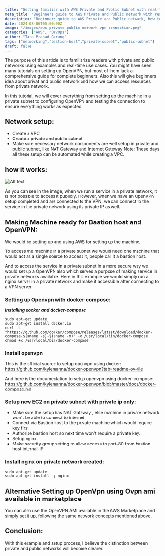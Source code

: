 ```yaml
---
title: "Getting familiar with AWS Private and Public Subnet with real-time projec (bastion host)"
meta_title: "Beginners guide to AWS Private and Public network with realtime practical examples."
description: "Beginners guide to AWS Private and Public network, how to access private network content with bastion host, learning with example"
date: 2024-08-06T05:00:00Z
image: "/images/aws-private-public-network-vpn-connection.png"
categories: ["AWS", "DevOps"]
author: "Tara Prasad Gurung"
tags: ["networking","bastion-host","private-subnet","public-subnet"]
draft: false
---
```


The purpose of this article is to familiarize readers with private and public networks using examples and real-time use cases.
You might have seen many tutorials on setting up OpenVPN, but most of them lack a comprehensive guide for complete beginners. Also this will give beginners idea about privat and public network and how we can access resources from private network.

In this tutorial, we will cover everything from setting up the machine in a private subnet to configuring OpenVPN and testing the connection to ensure everything works as expected.

## Network setup: 
- Create a VPC
- Create a private and public subnet
- Make sure necessary network components are well setup in private and public subnet, like NAT Gateway and Internet Gateway
Note: These days all these setup can be automated while creating a VPC.

## how it works:
![Alt text](aws-private-public-network-vpn-connection.png)

As you can see in the image, when we run a service in a private network, it is not possible to access it publicly. However, when we have an OpenVPN setup completed and are connected to the VPN, we can connect to the service in the private network using its private IP as well.


## Making Machine ready for Bastion host and OpenVPN:
We would be setting up and using AWS for setting up the machine. 

To access the machine in a private subnet we would need one machine that would act as a single source to access it, people call it a bastion host. 

And to access the service in a private subnet in a more secure way we would set up a OpenVPN also which serves a purpose of making service in private networks available. Here in this example we would simply run a nginx server in a private network and make it accessible after connecting to a VPN server. 

### Setting up Openvpn with docker-compose:

***Installing docker and docker-compose***
```
sudo apt-get update
sudo apt-get install docker.io
curl -L "https://github.com/docker/compose/releases/latest/download/docker-compose-$(uname -s)-$(uname -m)" -o /usr/local/bin/docker-compose
chmod +x /usr/local/bin/docker-compose
```

### Install openvpn

This is the official source to setup openvpn using docker:
https://github.com/kylemanna/docker-openvpn?tab=readme-ov-file

And here is the documentation to setup openvpn using docker-compose:
https://github.com/kylemanna/docker-openvpn/blob/master/docs/docker-compose.md



### Setup new EC2 on private subnet with private ip only:
- Make sure the setup has NAT Gateway , else machine in private network won't be able to connect to internet
- Connect via Bastion host to the private machine which would require key first 
- Authorise bastion host so next time won't require a private key.
- Setup nginx
- Make security group setting to allow access to port-80 from bastion host internal-IP

### Install nginx on private network created:
```
sudo apt-get update
sudo apt-get install -y nginx
```

## Alternative Setting up OpenVpn using Ovpn ami available in marketplace
You can also use the OpenVPN AMI available in the AWS Marketplace and simply set it up, following the same network concepts mentioned above.

## Conclusion:
With this example and setup process, I believe the distinction between private and public networks will become clearer.
